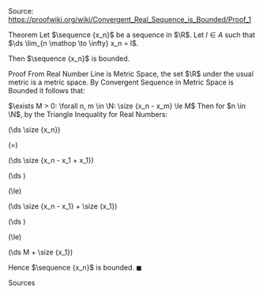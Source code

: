 # 

Source: https://proofwiki.org/wiki/Convergent_Real_Sequence_is_Bounded/Proof_1

Theorem
Let $\sequence {x_n}$ be a sequence in $\R$.
Let $l \in A$ such that $\ds \lim_{n \mathop \to \infty} x_n = l$.

Then $\sequence {x_n}$ is bounded.


Proof
From Real Number Line is Metric Space, the set $\R$ under the usual metric is a metric space.
By Convergent Sequence in Metric Space is Bounded it follows that:

$\exists M > 0: \forall n, m \in \N: \size {x_n - x_m} \le M$
Then for $n \in \N$, by the Triangle Inequality for Real Numbers:














\(\ds \size {x_n}\)

\(=\)







\(\ds \size {x_n - x_1 + x_1}\)




















\(\ds \)

\(\le\)







\(\ds \size {x_n - x_1} + \size {x_1}\)




















\(\ds \)

\(\le\)







\(\ds M + \size {x_1}\)









Hence $\sequence {x_n}$ is bounded.
$\blacksquare$


Sources




